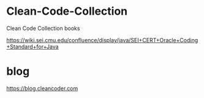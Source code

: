 # Clean-Code-Collection
Clean Code Collection books



https://wiki.sei.cmu.edu/confluence/display/java/SEI+CERT+Oracle+Coding+Standard+for+Java




# blog

https://blog.cleancoder.com

